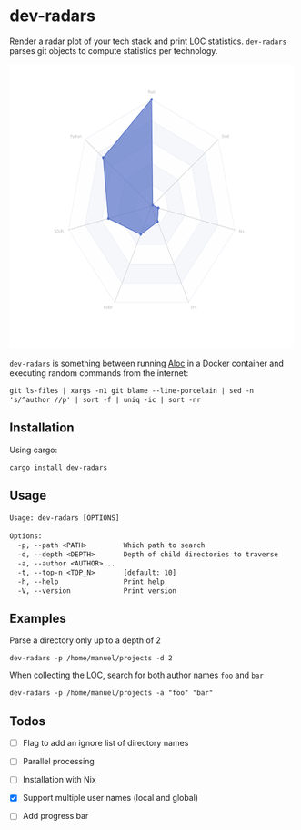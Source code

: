 # dev-radars
Render a radar plot of your tech stack and print LOC statistics. `dev-radars` parses git objects to compute statistics per technology.

<img src="radar.svg" height="500" width="500" >

`dev-radars` is something between running [Aloc](https://github.com/AlDanial/cloc/tree/master) in a Docker container and executing random commands from the internet:

```
git ls-files | xargs -n1 git blame --line-porcelain | sed -n 's/^author //p' | sort -f | uniq -ic | sort -nr
```

## Installation

Using cargo:

```
cargo install dev-radars
```

## Usage
```
Usage: dev-radars [OPTIONS]

Options:
  -p, --path <PATH>         Which path to search
  -d, --depth <DEPTH>       Depth of child directories to traverse
  -a, --author <AUTHOR>...  
  -t, --top-n <TOP_N>       [default: 10]
  -h, --help                Print help
  -V, --version             Print version
```

## Examples

Parse a directory only up to a depth of 2

```
dev-radars -p /home/manuel/projects -d 2
```

When collecting the LOC, search for both author names `foo` and `bar`

```
dev-radars -p /home/manuel/projects -a "foo" "bar"
```

## Todos
- [ ] Flag to add an ignore list of directory names
- [ ] Parallel processing
- [ ] Installation with Nix
- [X] Support multiple user names (local and global)
- [ ] Add progress bar

